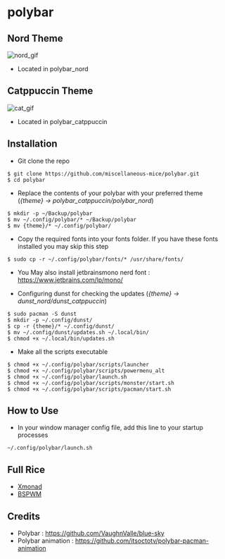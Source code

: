 # polybar

## Nord Theme

![nord_gif](https://github.com/miscellaneous-mice/polybar/assets/79500624/7cc64efc-fa5b-4494-ae92-31dae6e51724)

- Located in polybar_nord

## Catppuccin Theme

![cat_gif](https://github.com/miscellaneous-mice/polybar/assets/79500624/55caf8be-eec3-4c42-bcce-92c86b9077e0)

- Located in polybar_catppuccin

## Installation
- Git clone the repo
```
$ git clone https://github.com/miscellaneous-mice/polybar.git
$ cd polybar
```
- Replace the contents of your polybar with your preferred theme (*{theme} -> polybar_catppuccin/polybar_nord*)
```
$ mkdir -p ~/Backup/polybar
$ mv ~/.config/polybar/* ~/Backup/polybar
$ mv {theme}/* ~/.config/polybar/
```
- Copy the required fonts into your fonts folder. If you have these fonts installed you may skip this step
```
$ sudo cp -r ~/.config/polybar/fonts/* /usr/share/fonts/
```
- You May also install jetbrainsmono nerd font : https://www.jetbrains.com/lp/mono/

- Configuring dunst for checking the updates (*{theme} -> dunst_nord/dunst_catppuccin*)
```
$ sudo pacman -S dunst
$ mkdir -p ~/.config/dunst/
$ cp -r {theme}/* ~/.config/dunst/
$ mv ~/.config/dunst/updates.sh ~/.local/bin/
$ chmod +x ~/.local/bin/updates.sh
```
- Make all the scripts executable
```
$ chmod +x ~/.config/polybar/scripts/launcher
$ chmod +x ~/.config/polybar/scripts/powermenu_alt
$ chmod +x ~/.config/polybar/launch.sh
$ chmod +x ~/.config/polybar/scripts/monster/start.sh
$ chmod +x ~/.config/polybar/scripts/pacman/start.sh
```

## How to Use
- In your window manager config file, add this line to your startup processes
```
~/.config/polybar/launch.sh
```

## Full Rice
- [Xmonad](https://github.com/miscellaneous-mice/Xmonad_Rice)
- [BSPWM](https://github.com/miscellaneous-mice/BSPWM_Rice)

## Credits
- Polybar : https://github.com/VaughnValle/blue-sky
- Polybar animation : https://github.com/itsoctotv/polybar-pacman-animation

